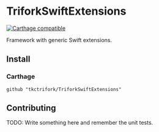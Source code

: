 # TriforkSwiftExtensions

[![Carthage compatible](https://img.shields.io/badge/Carthage-compatible-4BC51D.svg?style=flat)](https://github.com/Carthage/Carthage)

Framework with generic Swift extensions.

## Install

### Carthage
`github "tkctrifork/TriforkSwiftExtensions"`


## Contributing
TODO: Write something here and remember the unit tests.
